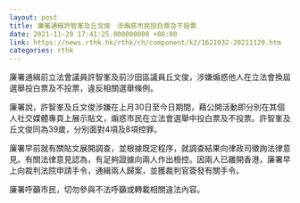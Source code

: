 ```yaml
---
layout: post
title: 廉署通緝許智峯及丘文俊　涉煽惑市民投白票及不投票
date: 2021-11-29 17:41:25.000000000 +08:00
link: https://news.rthk.hk/rthk/ch/component/k2/1621932-20211129.htm
categories: rthk
---
```


廉署通緝前立法會議員許智峯及前沙田區議員丘文俊，涉嫌煽惑他人在立法會換屆選舉投白票及不投票，違反相關選舉條例。

廉署說，許智峯及丘文俊涉嫌在上月30日至今日期間，藉公開活動即分別在其個人社交媒體專頁上展示貼文，煽惑市民在立法會選舉中投白票及不投票。許智峯及丘文俊同為39歲，分別面對4項及8項控罪。

廉署早前就有關貼文展開調查，並根據既定程序，就調查結果向律政司徵詢法律意見。有關法律意見認為，有足夠證據向兩人作出檢控。因兩人已離開香港，廉署早上向裁判法院申請手令，通緝兩人歸案，並獲裁判官簽發有關手令。

廉署呼籲市民，切勿參與不法呼籲或轉載相關違法內容。
